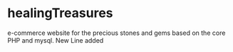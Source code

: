 # healingTreasures
e-commerce website for the precious stones and gems based on the core PHP and mysql.
New Line added
